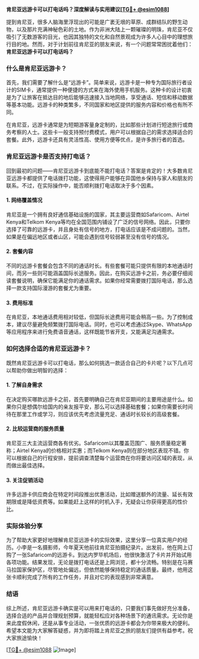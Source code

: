 **肯尼亚远游卡可以打电话吗？深度解读与实用建议[[TG💪+ @esim1088](https://t.me/s/esim1088)]**

提到肯尼亚，很多人脑海里浮现出的可能是广袤无垠的草原、成群结队的野生动物，以及那片充满神秘色彩的土地。作为非洲大陆上一颗璀璨的明珠，肯尼亚不仅吸引了无数游客的目光，也因其独特的文化和自然景观成为许多人心目中的理想旅行目的地。然而，对于计划前往肯尼亚的朋友来说，有一个问题常常困扰着他们：**肯尼亚远游卡可以打电话吗？**

### 什么是肯尼亚远游卡？

首先，我们需要了解什么是“远游卡”。简单来说，远游卡是一种专为国际旅行者设计的SIM卡，通常提供一种便捷的方式来在海外使用手机服务。这种卡的设计初衷是为了让旅客在抵达目的地后能够迅速接入当地网络，享受通话、短信和移动数据等基本功能。远游卡的种类繁多，不同国家和地区提供的服务内容和价格也有所不同。

在肯尼亚，远游卡通常是为短期游客量身定制的，比如那些计划进行短途旅行或商务考察的人士。这些卡一般支持预付费模式，用户可以根据自己的需求选择适合的套餐。此外，远游卡还具有灵活性高、使用方便等优点，是许多旅行者的首选。

### 肯尼亚远游卡是否支持打电话？

回到最初的问题——肯尼亚远游卡到底能不能打电话？答案是肯定的！大多数肯尼亚远游卡都提供了电话拨打功能，这使得用户能够在异国他乡保持与家人和朋友的联系。不过，在实际操作中，能否顺利拨打电话取决于多个因素。

#### 1. **网络覆盖情况**
   肯尼亚是一个拥有良好通信基础设施的国家，其主要运营商如Safaricom、Airtel Kenya和Telkom Kenya等均在全国范围内铺设了广泛的信号网络。因此，只要你选择了可靠的远游卡，并且身处有信号的地方，打电话应该是不成问题的。当然，如果是在偏远地区或者山区，可能会遇到信号较弱甚至没有信号的情况。

#### 2. **套餐内容**
   不同的远游卡套餐会包含不同的通话时长。有些套餐可能只提供有限的本地通话时间，而另一些则可能涵盖国际长途服务。因此，在购买远游卡之前，务必要仔细阅读套餐说明，确保它能满足你的通话需求。如果你经常需要拨打国际电话，那么选择一款支持国际漫游的套餐尤为重要。

#### 3. **费用标准**
   在肯尼亚，本地通话费用相对较低，但国际长途费用可能会稍高一些。为了控制成本，建议尽量避免频繁拨打国际电话。同时，也可以考虑通过Skype、WhatsApp等应用程序来进行免费语音通话，这样既能节省开支，又能满足沟通需求。

### 如何选择合适的肯尼亚远游卡？

既然肯尼亚远游卡可以打电话，那么如何挑选一款适合自己的卡片呢？以下几点可以帮助你做出明智的选择：

#### 1. **了解自身需求**
   在决定购买哪款远游卡之前，首先要明确自己在肯尼亚期间的主要用途是什么。如果你只是想偶尔给国内的亲友报平安，那么可以选择基础套餐；如果你需要长时间待在那里工作或学习，则应该优先考虑流量充足、通话时长较长的高级套餐。

#### 2. **比较运营商的服务质量**
   肯尼亚三大主流运营商各有优劣。Safaricom以其覆盖范围广、服务质量稳定著称；Airtel Kenya的价格相对实惠；而Telkom Kenya则在部分地区表现不错。你可以根据自己的行程安排，提前调查清楚每个运营商在你将要访问区域的表现，从而做出最佳选择。

#### 3. **关注促销活动**
   许多远游卡供应商会在特定时间段推出优惠活动，比如赠送额外的流量、延长有效期限或是降低资费等。如果能赶上这样的时机入手，无疑会让你获得更高的性价比。

### 实际体验分享

为了帮助大家更好地理解肯尼亚远游卡的实际效果，这里分享一位真实用户的经历。小李是一名摄影师，今年夏天他前往肯尼亚拍摄纪录片。出发前，他在网上订购了一张Safaricom的远游卡。到达内罗毕机场后，他很快激活了卡片并开始试用各项功能。结果发现，无论是拨打电话还是上网浏览，都十分流畅。特别是在马赛马拉国家保护区，尽管地处偏远，但依然能够保持稳定的通话质量。最终，他用这张卡顺利完成了所有的工作任务，并且对它的表现感到非常满意。

### 结语

综上所述，肯尼亚远游卡确实是可以用来打电话的，只要我们事先做好充分准备，选择合适的产品并合理规划预算，就能轻松应对各种场景下的通讯需求。无论你是来此度假休闲，还是从事专业活动，一张优质的远游卡都会为你带来极大的便利。希望本文能为大家解答疑惑，并为即将踏上肯尼亚之旅的朋友们提供有益参考。祝大家旅途愉快！

[[TG💪+ @esim1088](https://t.me/s/esim1088) ![Image](https://i.postimg.cc/4NQfJmqS/Snipaste-2025-05-13-00-14-12.png)]